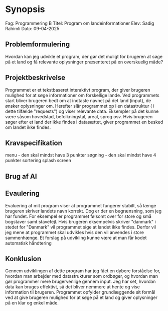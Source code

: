 # Synopsis
Fag: Programmering B
Titel: Program om landeinformationer
Elev: Sadig Rahimli
Dato: 09-04-2025


## Problemformulering
Hvordan kan jeg udvikle et program, der gør det muligt for brugeren at søge på et land og få relevante oplysninger præsenteret på en overskuelig måde?

## Projektbeskrivelse
Programmet er et tekstbaseret interaktivt program, der giver brugeren mulighed for at søge informationer om forskellige lande. Ved programmets start bliver brugeren bedt om at indtaste navnet på det land (input), de ønsker oplysninger om. Herefter slår programmet op i en datastruktur ( i dette tilfælde "requests") og viser relevante data. Eksempler på det kunne være såsom hovedstad, befolkningstal, areal, sprog osv. Hvis brugeren søger efter et land der ikke findes i datasættet, giver programmet en besked om landet ikke findes. 

## Kravspecifikation
menu - den skal mindst have 3 punkter
søgning - den skal mindst have 4 punkter
sortering
splash screen

## Brug af AI


## Evaulering
Evaluering af mit program viser at programmet fungerer stabilt, så længe brugeren skriver landets navn korrekt. Dog er der en begrænsning, som jeg har fundet. For eksempel er programmet følsomt over for store og små bogstaver samt stavefejl. Hvis brugeren eksempelvis skriver "danmark" i stedet for "Danmark" vil programmet sige at landet ikke findes. Derfor vil jeg mene at programmet skal udvikles hvis den vil anvendes i store sammenhænge. Et forslag på udvikling kunne være at man får kodet automatisk håndtering 

## Konklusion
Gennem udviklingen af dette program har jeg fået en dybere forståelse for, hvordan man arbejder med datastrukturer som ordbøger, og hvordan man gør programmer mere brugervenlige gennem input. Jeg har set, hvordan data kan bruges effektivt, så det bliver nemmere at hente og vise information til brugeren. Programmet opfylder grundlæggende sit formål ved at give brugeren mulighed for at søge på et land og giver oplysninger på en klar og enkel måde.

